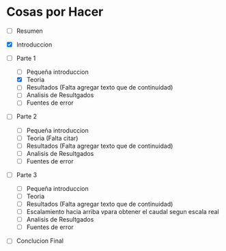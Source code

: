 # Cosas por Hacer

- [ ] Resumen
- [x] Introduccion
- [ ] Parte 1
    - [ ] Pequeña introduccion
    - [x] Teoria 
    - [ ] Resultados (Falta agregar texto que de continuidad)
    - [ ] Analisis de Resultgados
    - [ ] Fuentes de error
- [ ] Parte 2
    - [ ] Pequeña introduccion
    - [ ] Teoria (Falta citar)
    - [ ] Resultados (Falta agregar texto que de continuidad)
    - [ ] Analisis de Resultgados
    - [ ] Fuentes de error
- [ ] Parte 3
    - [ ] Pequeña introduccion
    - [ ] Teoria
    - [ ] Resultados (Falta agregar texto que de continuidad)
    - [ ] Escalamiento hacia arriba vpara obtener el caudal segun escala real
    - [ ] Analisis de Resultgados
    - [ ] Fuentes de error
- [ ] Conclucion Final

